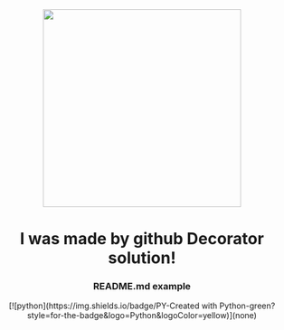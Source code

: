 <!--GENERATED-->
<div align="center">
<img src="https://img.freepik.com/free-vector/hand-drawn-flat-design-people-waving-illustration_23-2149207429.jpg" width="350"/>
<h1>I was made by github Decorator solution!</h1>
<h3>README.md example</h3>
</div>
<div align="center">
[![python](https://img.shields.io/badge/PY-Created with Python-green?style=for-the-badge&logo=Python&logoColor=yellow)](none)
</div>
<!--END-->
